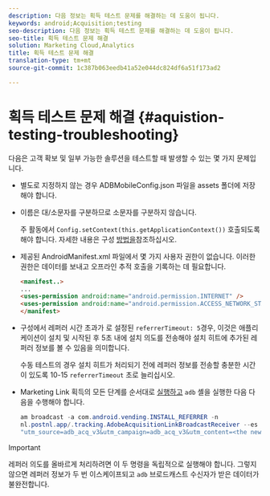 ```yaml
---
description: 다음 정보는 획득 테스트 문제를 해결하는 데 도움이 됩니다.
keywords: android;Acquisition;testing
seo-description: 다음 정보는 획득 테스트 문제를 해결하는 데 도움이 됩니다.
seo-title: 획득 테스트 문제 해결
solution: Marketing Cloud,Analytics
title: 획득 테스트 문제 해결
translation-type: tm+mt
source-git-commit: 1c387b063eedb41a52e044dc824df6a51f173ad2

---
```



# 획득 테스트 문제 해결 {#aquistion-testing-troubleshooting}

다음은 고객 확보 및 일부 가능한 솔루션을 테스트할 때 발생할 수 있는 몇 가지 문제입니다.

* 별도로 지정하지 않는 경우 ADBMobileConfig.json 파일을 assets 폴더에 저장해야 합니다.

* 이름은 대/소문자를 구분하므로 소문자를 구분하지 않습니다.

   주 활동에서 `Config.setContext(this.getApplicationContext())` 호출되도록 해야 합니다. 자세한 내용은 구성 [방법을](https://docs.adobe.com/content/help/en/mobile-services/android/configuration-android/methods.html)참조하십시오.

* 제공된 AndroidManifest.xml 파일에서 몇 가지 사용자 권한이 없습니다. 이러한 권한은 데이터를 보내고 오프라인 추적 호출을 기록하는 데 필요합니다.

   ```html
   <manifest..>
   ... 
   <uses-permission android:name="android.permission.INTERNET" />
   <uses-permission android:name="android.permission.ACCESS_NETWORK_STATE" />
   </manifest>
   ```

* 구성에서 레퍼러 시간 초과가 로 설정된 `referrerTimeout: 5`경우, 이것은 애플리케이션이 설치 및 시작된 후 5초 내에 설치 의도를 전송해야 설치 히트에 추가된 레퍼러 정보를 볼 수 있음을 의미합니다.

   수동 테스트의 경우 설치 히트가 처리되기 전에 레퍼러 정보를 전송할 충분한 시간이 있도록 10-15 `referrerTimeout` 초로 늘리십시오.

* Marketing Link 획득의 모든 단계를 순서대로 [실행하고](https://docs.adobe.com/content/help/en/mobile-services/android/acquisition-android/t-testing-marketing-link-acquisition.html) `adb` 셸을 실행한 다음 다음을 수행해야 합니다.

   ```java
   am broadcast -a com.android.vending.INSTALL_REFERRER -n 
   nl.postnl.app/.tracking.AdobeAcquisitionLinkBroadcastReceiver --es "referrer"
   "utm_source=adb_acq_v3&utm_campaign=adb_acq_v3&utm_content=<the newly generated id at step #7>"
   ```

>[!IMPORTANT]
>
>레퍼러 의도를 올바르게 처리하려면 이 두 명령을 독립적으로 실행해야 합니다.  그렇지 않으면 레퍼러 정보가 두 번 이스케이프되고 `adb` 브로드캐스트 수신자가 받은 데이터가 불완전합니다.
